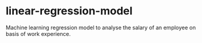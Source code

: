 # linear-regression-model
Machine learning regression model to analyse the salary of an employee on basis of work experience.
